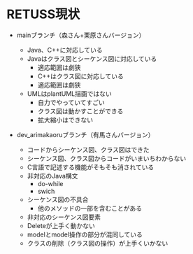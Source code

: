 # RETUSS現状

- mainブランチ（森さん+栗原さんバージョン）
  - Java、C++に対応している
  - Javaはクラス図とシーケンス図に対応している
    - 適応範囲は劇狭
    - C++はクラス図に対応している
    - 適応範囲は劇狭
  - UMLはplantUML描画ではない
    - 自力でやっていてすごい
    - クラス図は動かすことができる
    - 拡大縮小はできない

- dev_arimakaoruブランチ（有馬さんバージョン）
  - コードからシーケンス図、クラス図はできた
  - シーケンス図、クラス図からコードがいまいちわからない
  - C言語で記述する機能がそもそも消されている
  - 非対応のJava構文
    - do-while
    - swich
  - シーケンス図の不具合
    - 他のメソッドの一部を含むことがある
  - 非対応のシーケンス図要素
  - Deleteが上手く動かない
  - modelとmodel操作の部分が混同している
  - クラスの削除（クラス図の操作）が上手くいかない